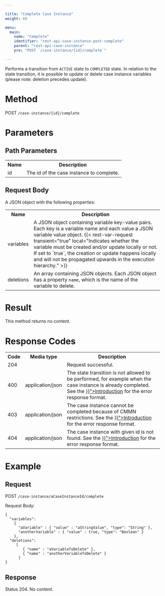 ```yaml
---

title: "Complete Case Instance"
weight: 60

menu:
  main:
    name: "Complete"
    identifier: "rest-api-case-instance-post-complete"
    parent: "rest-api-case-instance"
    pre: "POST `/case-instance/{id}/complete`"

---
```


Performs a transition from <code>ACTIVE</code> state to <code>COMPLETED</code> state. In relation to the state transition, it is possible to update or delete case instance variables (please note: deletion precedes update).


# Method

POST `/case-instance/{id}/complete`


# Parameters

## Path Parameters

<table class="table table-striped">
  <tr>
    <th>Name</th>
    <th>Description</th>
  </tr>
  <tr>
    <td>id</td>
    <td>The id of the case instance to complete.</td>
  </tr>
</table>

## Request Body

A JSON object with the following properties:

<table class="table table-striped">
  <tr>
    <th>Name</th>
    <th>Description</th>
  </tr>
  <tr>
    <td>variables</td>
    <td>A JSON object containing variable key-value pairs. Each key is a variable name and each value a JSON variable value object.
      {{< rest-var-request transient="true" local="Indicates whether the variable must be created and/or update locally or not. If set to `true`, the creation or update happens locally and will not be propagated upwards in the execution hierarchy." >}}
  </tr>
  <tr>
    <td>deletions</td>
    <td>An array containing JSON objects. Each JSON object has a property <code>name</code>, which is the name of the variable to delete.</td>
  </tr>
</table>


# Result

This method returns no content.


# Response Codes

<table class="table table-striped">
  <tr>
    <th>Code</th>
    <th>Media type</th>
    <th>Description</th>
  </tr>
  <tr>
    <td>204</td>
    <td></td>
    <td>Request successful.</td>
  </tr>
  <tr>
    <td>400</td>
    <td>application/json</td>
    <td>The state transition is not allowed to be performed, for example when the case instance is already completed. See the <a href="../../reference/rest/overview/_index.md#error-handling" >}}">Introduction</a> for the error response format.</td>
  </tr>
  <tr>
    <td>403</td>
    <td>application/json</td>
    <td>The case instance cannot be completed because of CMMN restrictions. See the <a href="../../reference/rest/overview/_index.md#error-handling" >}}">Introduction</a> for the error response format.</td>
  </tr>
  <tr>
    <td>404</td>
    <td>application/json</td>
    <td>The case instance with given id is not found. See the <a href="../../reference/rest/overview/_index.md#error-handling" >}}">Introduction</a> for the error response format.</td>
  </tr>
</table>


# Example

## Request

POST `/case-instance/aCaseInstanceId/complete`

Request Body:

    {
      "variables":
        {
          "aVariable" : { "value" : "aStringValue", "type": "String" },
          "anotherVariable" : { "value" : true, "type": "Boolean" }
        },
      "deletions":
         [
            { "name" : "aVariableToDelete" },
            { "name" : "anotherVariableToDelete" }
          ]
    }

## Response

Status 204. No content.
